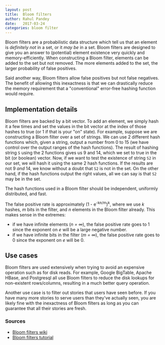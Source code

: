 ```yaml
---
layout: post
title:  Bloom filters
author: Rahul Pandey
date:   2017-03-24
categories: bloom filter
---
```


Bloom filters are a probabilistic data structure which tell us that an element is *definitely not* in a set, or it *may be* in a set. Bloom filters are designed to give you an answer to (potential) element existence very quickly and memory-efficiently. When constructing a Bloom filter, elements can be added to the set but not removed. The more elements added to the set, the larger probability of false positives. 

Said another way, Bloom filters allow false positives but not false negatives. The benefit of allowing this inexactness is that we can drastically reduce the memory requirement that a "conventional" error-free hashing function would require. 

## Implementation details

Bloom filters are backed by a bit vector. To add an element, we simply hash it a few times and set the values in the bit vector at the index of those hashes to true (or 1 if that is your "on" state). For example, suppose we are constructing a Bloom filter over a set of strings. We can use 2 different hash functions which, given a string, output a number from 0 to 15 (we have control over the output ranges of the hash functions). The result of hashing string `S` using the 2 functions gives us 9 and 14, which we set to true in the bit (or boolean) vector. Now, if we want to test the existence of string `S2` in our set, we will hash it using the same 2 hash functions. If the results are not 9 *and* 14, we know without a doubt that `S2` is not in the set. On the other hand, if the hash functions output the right values, all we can say is that `S2` may be in the set. 

The hash functions used in a Bloom filter should be independent, uniformly distributed, and fast. 

The false positive rate is approximately (1 - e<sup>-kn/m</sup>)<sup>k</sup>, where we use *k* hashes, *m* bits in the filter, and *n* elements in the Bloom filter already. This makes sense in the extremes: 

- if we have infinite elements (*n = &infin;*), the false positive rate goes to 1 since the exponent on *e* will be a large negative number. 
- if we have infinite bits in the filter (*m = &infin;*), the false positive rate goes to 0 since the exponent on *e* will be 0. 

## Use cases

Bloom filters are used extensively when trying to avoid an expensive operation such as for disk reads. For example, Google BigTable, Apache HBase, and Postgresql all use Bloom filters to reduce the disk lookups for non-existent rows/columns, resulting in a much better query operation. 

Another use case is to filter out stories that users have seen before. If you have many more stories to serve users than they've actually seen, you are likely fine with the inexactness of Bloom filters as long as you can guarantee that all their stories are fresh. 

### Sources

- [Bloom filters wiki](https://en.wikipedia.org/wiki/Bloom_filter)
- [Bloom filters tutorial](https://llimllib.github.io/bloomfilter-tutorial/)

